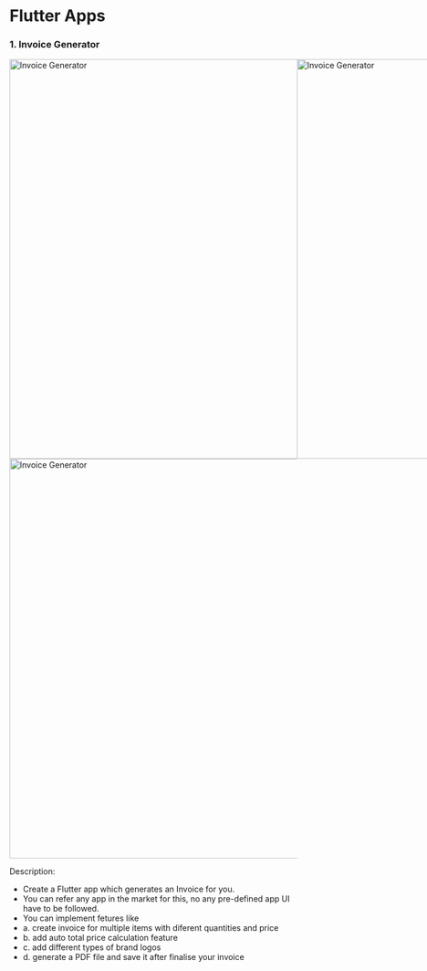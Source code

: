 # Flutter Apps

### 1. Invoice Generator

<div style="display: flex;">
  <img src="https://user-images.githubusercontent.com/29592628/206408709-49643964-2f4e-4d36-bd84-75340f92e4bf.png" height="700" alt="Invoice Generator">
  <img src="https://user-images.githubusercontent.com/29592628/206408807-cf8724c3-0d59-4a62-be8f-6e1e64b22a85.png" height="700" alt="Invoice Generator">
  <img src="https://user-images.githubusercontent.com/29592628/206408815-649122fb-2102-47a2-9169-0c2bd19fa690.png" height="700" alt="Invoice Generator">

  <img src="https://user-images.githubusercontent.com/29592628/206408822-93366290-c608-4707-9d23-133fa4841d06.png" height="700" alt="Invoice Generator">
  <img src="https://user-images.githubusercontent.com/29592628/206408826-c275005d-8e54-48c8-a399-38ea43a15e56.png" height="700" alt="Invoice Generator">
  <img src="https://user-images.githubusercontent.com/29592628/206408830-81894ffe-baff-47a4-bc13-d2943ad6a81f.png" height="700" alt="Invoice Generator">

  <img src="https://user-images.githubusercontent.com/29592628/206408834-04602587-242a-4b87-9ff0-04eb4f6c9f34.png" height="700" alt="Invoice Generator">
  <img src="https://user-images.githubusercontent.com/29592628/206408842-c7aaaaa3-0771-48a2-93d2-48aba0c82a46.png" height="700" alt="Invoice Generator">
  <img src="https://user-images.githubusercontent.com/29592628/206408846-20c7e7d2-4dd5-4bc6-b165-313549911f89.png" height="700" alt="Invoice Generator">
</div>

<img src="https://user-images.githubusercontent.com/29592628/206408848-c8f2252b-0b04-4cc0-93d2-43865afd70e2.png" height="700" alt="Invoice Generator">

Description:
- Create a Flutter app which generates an Invoice for you. 
- You can refer any app in the market for this, no any pre-defined app UI have to be followed. 
- You can implement fetures like 
- a. create invoice for multiple items with diferent quantities and price
- b. add auto total price calculation feature
- c. add different types of brand logos
- d. generate a PDF file and save it after finalise your invoice
